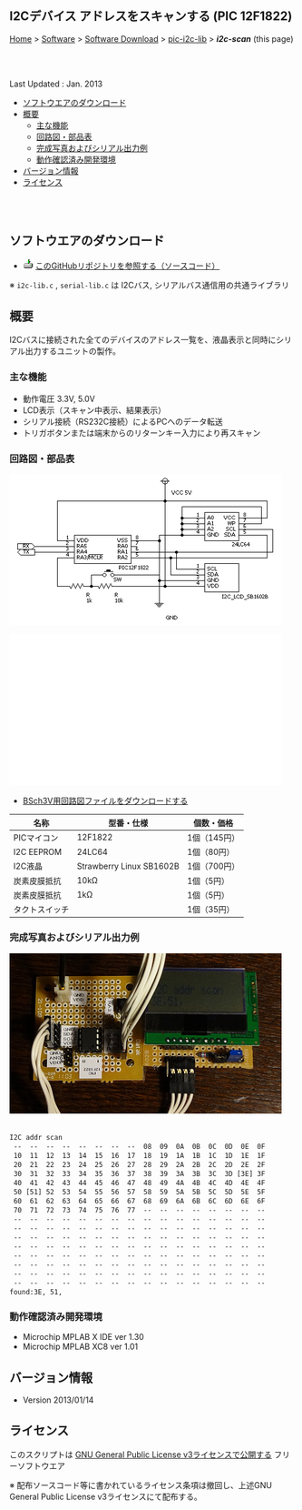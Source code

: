 ## I2Cデバイス アドレスをスキャンする (PIC 12F1822)<!-- omit in toc -->

[Home](https://oasis3855.github.io/webpage/) > [Software](https://oasis3855.github.io/webpage/software/index.html) > [Software Download](https://oasis3855.github.io/webpage/software/software-download.html) > [pic-i2c-lib](../) > ***i2c-scan*** (this page)

<br />
<br />

Last Updated : Jan. 2013

- [ソフトウエアのダウンロード](#ソフトウエアのダウンロード)
- [概要](#概要)
  - [主な機能](#主な機能)
  - [回路図・部品表](#回路図部品表)
  - [完成写真およびシリアル出力例](#完成写真およびシリアル出力例)
  - [動作確認済み開発環境](#動作確認済み開発環境)
- [バージョン情報](#バージョン情報)
- [ライセンス](#ライセンス)

<br />
<br />

## ソフトウエアのダウンロード

- ![download icon](../readme_pics/soft-ico-download-darkmode.gif) [このGitHubリポジトリを参照する（ソースコード）](./)

※ ```i2c-lib.c``` , ```serial-lib.c``` は I2Cバス, シリアルバス通信用の共通ライブラリ

## 概要

I2Cバスに接続された全てのデバイスのアドレス一覧を、液晶表示と同時にシリアル出力するユニットの製作。

### 主な機能

- 動作電圧 3.3V, 5.0V
- LCD表示（スキャン中表示、結果表示）
- シリアル接続（RS232C接続）によるPCへのデータ転送
- トリガボタンまたは端末からのリターンキー入力により再スキャン 

###  回路図・部品表

![I2Cアドレスをスキャン 回路図](../readme_pics/i2c-scanner-circuit.png#gh-light-mode-only)

![I2Cアドレスをスキャン 回路図](../readme_pics/i2c-scanner-circuit-dark.png#gh-dark-mode-only)

- [BSch3V用回路図ファイルをダウンロードする](readme_pics/i2c-scanner.CE3)

名称|型番・仕様|個数・価格
---|---|---
PICマイコン|12F1822|1個（145円）
I2C EEPROM|24LC64|1個（80円）
I2C液晶|Strawberry Linux SB1602B|1個（700円）
炭素皮膜抵抗|10kΩ|1個（5円）
炭素皮膜抵抗|1kΩ|1個（5円）
タクトスイッチ| |1個（35円） 

### 完成写真およびシリアル出力例 

![I2Cアドレスをスキャン 完成写真](../readme_pics/i2c-scanner-board.jpg)

```

I2C addr scan
 --  --  --  --  --  --  --  --  08  09  0A  0B  0C  0D  0E  0F
 10  11  12  13  14  15  16  17  18  19  1A  1B  1C  1D  1E  1F
 20  21  22  23  24  25  26  27  28  29  2A  2B  2C  2D  2E  2F
 30  31  32  33  34  35  36  37  38  39  3A  3B  3C  3D [3E] 3F
 40  41  42  43  44  45  46  47  48  49  4A  4B  4C  4D  4E  4F
 50 [51] 52  53  54  55  56  57  58  59  5A  5B  5C  5D  5E  5F
 60  61  62  63  64  65  66  67  68  69  6A  6B  6C  6D  6E  6F
 70  71  72  73  74  75  76  77  --  --  --  --  --  --  --  --
 --  --  --  --  --  --  --  --  --  --  --  --  --  --  --  --
 --  --  --  --  --  --  --  --  --  --  --  --  --  --  --  --
 --  --  --  --  --  --  --  --  --  --  --  --  --  --  --  --
 --  --  --  --  --  --  --  --  --  --  --  --  --  --  --  --
 --  --  --  --  --  --  --  --  --  --  --  --  --  --  --  --
 --  --  --  --  --  --  --  --  --  --  --  --  --  --  --  --
 --  --  --  --  --  --  --  --  --  --  --  --  --  --  --  --
 --  --  --  --  --  --  --  --  --  --  --  --  --  --  --  --
found:3E, 51,
```

### 動作確認済み開発環境

- Microchip MPLAB X IDE ver 1.30
- Microchip MPLAB XC8 ver 1.01 

## バージョン情報

- Version 2013/01/14

## ライセンス

このスクリプトは [GNU General Public License v3ライセンスで公開する](https://gpl.mhatta.org/gpl.ja.html) フリーソフトウエア

※ 配布ソースコード等に書かれているライセンス条項は撤回し、上述GNU General Public License v3ライセンスにて配布する。
